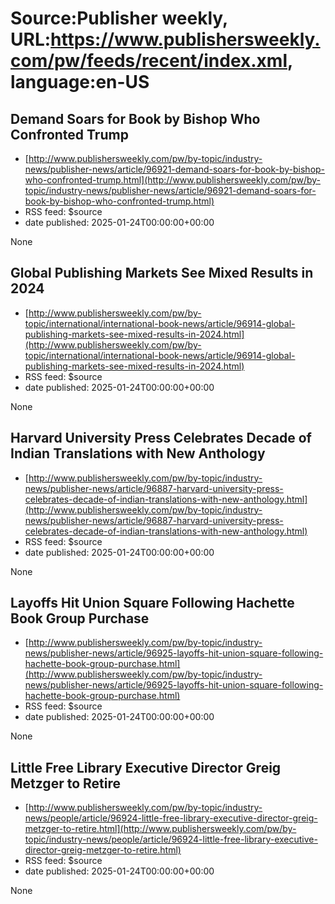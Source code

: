 # Source:Publisher weekly, URL:https://www.publishersweekly.com/pw/feeds/recent/index.xml, language:en-US

## Demand Soars for Book by Bishop Who Confronted Trump
 - [http://www.publishersweekly.com/pw/by-topic/industry-news/publisher-news/article/96921-demand-soars-for-book-by-bishop-who-confronted-trump.html](http://www.publishersweekly.com/pw/by-topic/industry-news/publisher-news/article/96921-demand-soars-for-book-by-bishop-who-confronted-trump.html)
 - RSS feed: $source
 - date published: 2025-01-24T00:00:00+00:00

None

## Global Publishing Markets See Mixed Results in 2024
 - [http://www.publishersweekly.com/pw/by-topic/international/international-book-news/article/96914-global-publishing-markets-see-mixed-results-in-2024.html](http://www.publishersweekly.com/pw/by-topic/international/international-book-news/article/96914-global-publishing-markets-see-mixed-results-in-2024.html)
 - RSS feed: $source
 - date published: 2025-01-24T00:00:00+00:00

None

## Harvard University Press Celebrates Decade of Indian Translations with New Anthology
 - [http://www.publishersweekly.com/pw/by-topic/industry-news/publisher-news/article/96887-harvard-university-press-celebrates-decade-of-indian-translations-with-new-anthology.html](http://www.publishersweekly.com/pw/by-topic/industry-news/publisher-news/article/96887-harvard-university-press-celebrates-decade-of-indian-translations-with-new-anthology.html)
 - RSS feed: $source
 - date published: 2025-01-24T00:00:00+00:00

None

## Layoffs Hit Union Square Following Hachette Book Group Purchase
 - [http://www.publishersweekly.com/pw/by-topic/industry-news/publisher-news/article/96925-layoffs-hit-union-square-following-hachette-book-group-purchase.html](http://www.publishersweekly.com/pw/by-topic/industry-news/publisher-news/article/96925-layoffs-hit-union-square-following-hachette-book-group-purchase.html)
 - RSS feed: $source
 - date published: 2025-01-24T00:00:00+00:00

None

## Little Free Library Executive Director Greig Metzger to Retire
 - [http://www.publishersweekly.com/pw/by-topic/industry-news/people/article/96924-little-free-library-executive-director-greig-metzger-to-retire.html](http://www.publishersweekly.com/pw/by-topic/industry-news/people/article/96924-little-free-library-executive-director-greig-metzger-to-retire.html)
 - RSS feed: $source
 - date published: 2025-01-24T00:00:00+00:00

None

